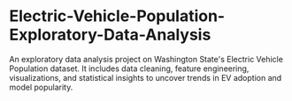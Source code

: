 # Electric-Vehicle-Population-Exploratory-Data-Analysis
An exploratory data analysis project on Washington State's Electric Vehicle Population dataset. It includes data cleaning, feature engineering, visualizations, and statistical insights to uncover trends in EV adoption and model popularity.
